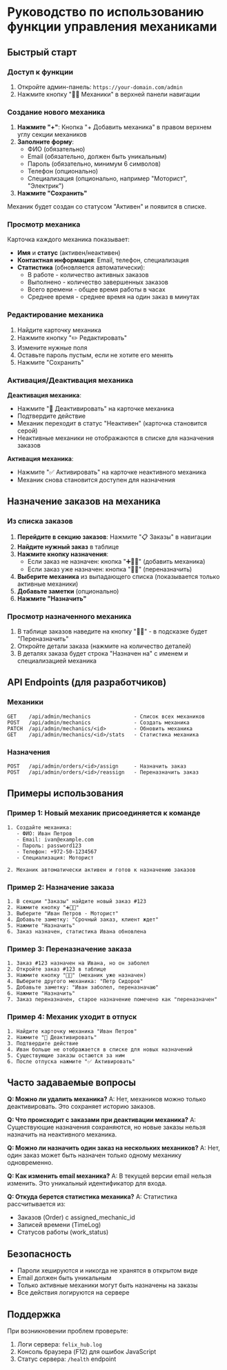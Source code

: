# Руководство по использованию функции управления механиками

## Быстрый старт

### Доступ к функции
1. Откройте админ-панель: `https://your-domain.com/admin`
2. Нажмите кнопку "👨‍🔧 Механики" в верхней панели навигации

### Создание нового механика

1. **Нажмите "+"**: Кнопка "+ Добавить механика" в правом верхнем углу секции механиков
2. **Заполните форму**:
   - ФИО (обязательно)
   - Email (обязательно, должен быть уникальным)
   - Пароль (обязательно, минимум 6 символов)
   - Телефон (опционально)
   - Специализация (опционально, например "Моторист", "Электрик")
3. **Нажмите "Сохранить"**

Механик будет создан со статусом "Активен" и появится в списке.

### Просмотр механика

Карточка каждого механика показывает:
- **Имя** и **статус** (активен/неактивен)
- **Контактная информация**: Email, телефон, специализация
- **Статистика** (обновляется автоматически):
  - В работе - количество активных заказов
  - Выполнено - количество завершенных заказов
  - Всего времени - общее время работы в часах
  - Среднее время - среднее время на один заказ в минутах

### Редактирование механика

1. Найдите карточку механика
2. Нажмите кнопку "✏️ Редактировать"
3. Измените нужные поля
4. Оставьте пароль пустым, если не хотите его менять
5. Нажмите "Сохранить"

### Активация/Деактивация механика

**Деактивация механика**:
- Нажмите "🚫 Деактивировать" на карточке механика
- Подтвердите действие
- Механик переходит в статус "Неактивен" (карточка становится серой)
- Неактивные механики не отображаются в списке для назначения заказов

**Активация механика**:
- Нажмите "✅ Активировать" на карточке неактивного механика
- Механик снова становится доступен для назначения

## Назначение заказов на механика

### Из списка заказов

1. **Перейдите в секцию заказов**: Нажмите "📋 Заказы" в навигации
2. **Найдите нужный заказ** в таблице
3. **Нажмите кнопку назначения**:
   - Если заказ не назначен: кнопка "➕👨‍🔧" (добавить механика)
   - Если заказ уже назначен: кнопка "👨‍🔧" (переназначить)
4. **Выберите механика** из выпадающего списка (показывается только активные механики)
5. **Добавьте заметки** (опционально)
6. **Нажмите "Назначить"**

### Просмотр назначенного механика

1. В таблице заказов наведите на кнопку "👨‍🔧" - в подсказке будет "Переназначить"
2. Откройте детали заказа (нажмите на количество деталей)
3. В деталях заказа будет строка "Назначен на" с именем и специализацией механика

## API Endpoints (для разработчиков)

### Механики

```
GET    /api/admin/mechanics              - Список всех механиков
POST   /api/admin/mechanics              - Создать механика
PATCH  /api/admin/mechanics/<id>         - Обновить механика
GET    /api/admin/mechanics/<id>/stats   - Статистика механика
```

### Назначения

```
POST   /api/admin/orders/<id>/assign     - Назначить заказ
POST   /api/admin/orders/<id>/reassign   - Переназначить заказ
```

## Примеры использования

### Пример 1: Новый механик присоединяется к команде

```
1. Создайте механика:
   - ФИО: Иван Петров
   - Email: ivan@example.com
   - Пароль: password123
   - Телефон: +972-50-1234567
   - Специализация: Моторист

2. Механик автоматически активен и готов к назначению заказов
```

### Пример 2: Назначение заказа

```
1. В секции "Заказы" найдите новый заказ #123
2. Нажмите кнопку "➕👨‍🔧"
3. Выберите "Иван Петров - Моторист"
4. Добавьте заметку: "Срочный заказ, клиент ждет"
5. Нажмите "Назначить"
6. Заказ назначен, статистика Ивана обновлена
```

### Пример 3: Переназначение заказа

```
1. Заказ #123 назначен на Ивана, но он заболел
2. Откройте заказ #123 в таблице
3. Нажмите кнопку "👨‍🔧" (механик уже назначен)
4. Выберите другого механика: "Петр Сидоров"
5. Добавьте заметку: "Иван заболел, переназначаю"
6. Нажмите "Назначить"
7. Заказ переназначен, старое назначение помечено как "переназначен"
```

### Пример 4: Механик уходит в отпуск

```
1. Найдите карточку механика "Иван Петров"
2. Нажмите "🚫 Деактивировать"
3. Подтвердите действие
4. Иван больше не отображается в списке для новых назначений
5. Существующие заказы остаются за ним
6. После отпуска нажмите "✅ Активировать"
```

## Часто задаваемые вопросы

**Q: Можно ли удалить механика?**
A: Нет, механиков можно только деактивировать. Это сохраняет историю заказов.

**Q: Что происходит с заказами при деактивации механика?**
A: Существующие назначения сохраняются, но новые заказы нельзя назначить на неактивного механика.

**Q: Можно ли назначить один заказ на нескольких механиков?**
A: Нет, один заказ может быть назначен только одному механику одновременно.

**Q: Как изменить email механика?**
A: В текущей версии email нельзя изменить. Это уникальный идентификатор для входа.

**Q: Откуда берется статистика механика?**
A: Статистика рассчитывается из:
- Заказов (Order) с assigned_mechanic_id
- Записей времени (TimeLog)
- Статусов работы (work_status)

## Безопасность

- Пароли хешируются и никогда не хранятся в открытом виде
- Email должен быть уникальным
- Только активные механики могут быть назначены на заказы
- Все действия логируются на сервере

## Поддержка

При возникновении проблем проверьте:
1. Логи сервера: `felix_hub.log`
2. Консоль браузера (F12) для ошибок JavaScript
3. Статус сервера: `/health` endpoint
